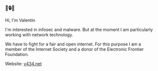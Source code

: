 <!--
Valentin Binotto
@valentinbinotto
v434.org
-->
### 🙏🔒🍣

Hi, I'm Valentin 

I'm interested in infosec and malware. But at the moment I am particularly working with network technology.

We have to fight for a fair and open internet. For this purpose I am a member of the Internet Society and a donor of the Electronic Frontier Foundation.

Website: [v434.net](https://v434.net)
